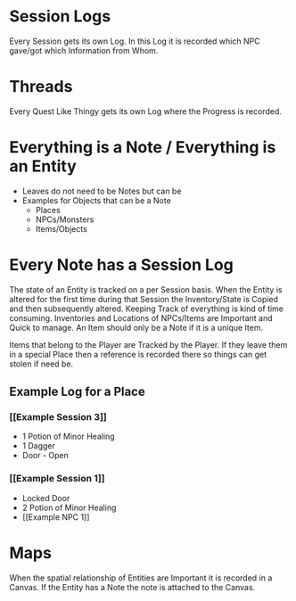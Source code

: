 # Session Logs

Every Session gets its own Log. In this Log it is recorded which NPC gave/got which Information from Whom.

# Threads

Every Quest Like Thingy gets its own Log where the Progress is recorded.

# Everything is a Note / Everything is an Entity

* Leaves do not need to be Notes but can be
* Examples for Objects that can be a Note
	* Places
	* NPCs/Monsters
	* Items/Objects

# Every Note has a Session Log

The state of an Entity is tracked on a per Session basis. When the Entity is altered for the first time during that Session the Inventory/State is Copied and then subsequently altered.
Keeping Track of everything is kind of time consuming. Inventories and Locations of NPCs/Items are Important and Quick to manage. An Item should only be a Note if it is a unique Item.

Items that belong to the Player are Tracked by the Player.
If they leave them in a special Place then a reference is recorded there so things can get stolen if need be.
## Example Log for a Place

### [[Example Session 3]]

* 1 Potion of Minor Healing
* 1 Dagger
* Door - Open
### [[Example Session 1]]

* Locked Door
* 2 Potion of Minor Healing
* [[Example NPC 1]]

# Maps

When the spatial relationship of Entities are Important it is recorded in a Canvas.
If the Entity has a Note the note is attached to the Canvas.





